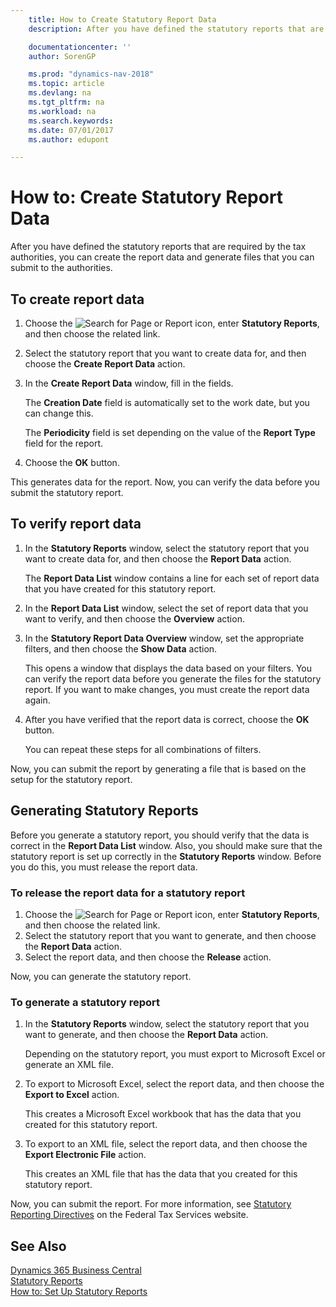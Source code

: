 ```yaml
---
    title: How to Create Statutory Report Data
    description: After you have defined the statutory reports that are required by the tax authorities, you can create the report data and generate files that you can submit to the authorities.

    documentationcenter: ''
    author: SorenGP

    ms.prod: "dynamics-nav-2018"
    ms.topic: article
    ms.devlang: na
    ms.tgt_pltfrm: na
    ms.workload: na
    ms.search.keywords:
    ms.date: 07/01/2017
    ms.author: edupont

---
```

# How to: Create Statutory Report Data
After you have defined the statutory reports that are required by the tax authorities, you can create the report data and generate files that you can submit to the authorities.  

## To create report data  

1.  Choose the ![Search for Page or Report](../../media/ui-search/search_small.png "Search for Page or Report icon") icon, enter **Statutory Reports**, and then choose the related link.  
2.  Select the statutory report that you want to create data for, and then choose the **Create Report Data** action.  
3.  In the **Create Report Data** window, fill in the fields.  

    The **Creation Date** field is automatically set to the work date, but you can change this.  

    The **Periodicity** field is set depending on the value of the **Report Type** field for the report.  

4.  Choose the **OK** button.  

This generates data for the report. Now, you can verify the data before you submit the statutory report.  

## To verify report data  

1.  In the **Statutory Reports** window, select the statutory report that you want to create data for, and then choose the **Report Data** action.  

    The **Report Data List** window contains a line for each set of report data that you have created for this statutory report.  

2.  In the **Report Data List** window, select the set of report data that you want to verify, and then choose the **Overview** action.  
3.  In the **Statutory Report Data Overview** window, set the appropriate filters, and then choose the **Show Data** action.  

    This opens a window that displays the data based on your filters. You can verify the report data before you generate the files for the statutory report. If you want to make changes, you must create the report data again.  

4.  After you have verified that the report data is correct, choose the **OK** button.  

    You can repeat these steps for all combinations of filters.  

Now, you can submit the report by generating a file that is based on the setup for the statutory report.  

## Generating Statutory Reports  
Before you generate a statutory report, you should verify that the data is correct in the **Report Data List** window. Also, you should make sure that the statutory report is set up correctly in the **Statutory Reports** window. Before you do this, you must release the report data.  

### To release the report data for a statutory report  

1.  Choose the ![Search for Page or Report](../../media/ui-search/search_small.png "Search for Page or Report icon") icon, enter **Statutory Reports**, and then choose the related link.  
2.  Select the statutory report that you want to generate, and then choose the **Report Data** action.  
3.  Select the report data, and then choose the **Release** action.  

Now, you can generate the statutory report.  

### To generate a statutory report  

1.  In the **Statutory Reports** window, select the statutory report that you want to generate, and then choose the **Report Data** action.  

    Depending on the statutory report, you must export to Microsoft Excel or generate an XML file.  

2.  To export to Microsoft Excel, select the report data, and then choose the **Export to Excel** action.  

    This creates a Microsoft Excel workbook that has the data that you created for this statutory report.  

3.  To export to an XML file, select the report data, and then choose the **Export Electronic File** action.  

    This creates an XML file that has the data that you created for this statutory report.  

Now, you can submit the report. For more information, see [Statutory Reporting Directives](https://go.microsoft.com/fwlink/?LinkId=216142) on the Federal Tax Services website.  
  
## See Also
[Dynamics 365 Business Central](/dynamics365/business-central/)  
[Statutory Reports](statutory-reports.md)   
 [How to: Set Up Statutory Reports](how-to-set-up-statutory-reports.md)
